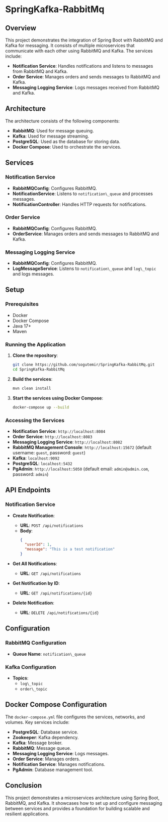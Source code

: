 # SpringKafka-RabbitMq

## Overview

This project demonstrates the integration of Spring Boot with RabbitMQ and Kafka for messaging. It consists of multiple microservices that communicate with each other using RabbitMQ and Kafka. The services include:

- **Notification Service**: Handles notifications and listens to messages from RabbitMQ and Kafka.
- **Order Service**: Manages orders and sends messages to RabbitMQ and Kafka.
- **Messaging Logging Service**: Logs messages received from RabbitMQ and Kafka.

## Architecture

The architecture consists of the following components:

- **RabbitMQ**: Used for message queuing.
- **Kafka**: Used for message streaming.
- **PostgreSQL**: Used as the database for storing data.
- **Docker Compose**: Used to orchestrate the services.

## Services

### Notification Service

- **RabbitMQConfig**: Configures RabbitMQ.
- **NotificationService**: Listens to `notification\_queue` and processes messages.
- **NotificationController**: Handles HTTP requests for notifications.

### Order Service

- **RabbitMQConfig**: Configures RabbitMQ.
- **OrderService**: Manages orders and sends messages to RabbitMQ and Kafka.

### Messaging Logging Service

- **RabbitMQConfig**: Configures RabbitMQ.
- **LogMessageService**: Listens to `notification\_queue` and `log\_topic` and logs messages.

## Setup

### Prerequisites

- Docker
- Docker Compose
- Java 17+
- Maven

### Running the Application

1. **Clone the repository**:
    ```sh
    git clone https://github.com/sogutemir/SpringKafka-RabbitMq.git
    cd SpringKafka-RabbitMq
    ```

2. **Build the services**:
    ```sh
    mvn clean install
    ```

3. **Start the services using Docker Compose**:
    ```sh
    docker-compose up --build
    ```

### Accessing the Services

- **Notification Service**: `http://localhost:8084`
- **Order Service**: `http://localhost:8083`
- **Messaging Logging Service**: `http://localhost:8082`
- **RabbitMQ Management Console**: `http://localhost:15672` (default username: `guest`, password: `guest`)
- **Kafka**: `localhost:9092`
- **PostgreSQL**: `localhost:5432`
- **PgAdmin**: `http://localhost:5050` (default email: `admin@admin.com`, password: `admin`)

## API Endpoints

### Notification Service

- **Create Notification**:
    - **URL**: `POST /api/notifications`
    - **Body**:
        ```json
        {
          "userId": 1,
          "message": "This is a test notification"
        }
        ```

- **Get All Notifications**:
    - **URL**: `GET /api/notifications`

- **Get Notification by ID**:
    - **URL**: `GET /api/notifications/{id}`

- **Delete Notification**:
    - **URL**: `DELETE /api/notifications/{id}`

## Configuration

### RabbitMQ Configuration

- **Queue Name**: `notification\_queue`

### Kafka Configuration

- **Topics**:
    - `log\_topic`
    - `order\_topic`

## Docker Compose Configuration

The `docker-compose.yml` file configures the services, networks, and volumes. Key services include:

- **PostgreSQL**: Database service.
- **Zookeeper**: Kafka dependency.
- **Kafka**: Message broker.
- **RabbitMQ**: Message queue.
- **Messaging Logging Service**: Logs messages.
- **Order Service**: Manages orders.
- **Notification Service**: Manages notifications.
- **PgAdmin**: Database management tool.

## Conclusion

This project demonstrates a microservices architecture using Spring Boot, RabbitMQ, and Kafka.
It showcases how to set up and configure messaging between services and provides a foundation for building scalable and resilient applications.